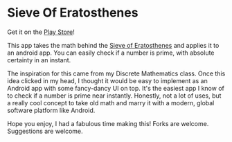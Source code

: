 # Sieve Of Eratosthenes

Get it on the [Play Store](https://play.google.com/apps/publish/?dev_acc=15931450086873854169#MarketListingPlace:p=com.gmail.rixx.justin.sieveoferatosthenes)!

This app takes the math behind the [Sieve of Eratosthenes](https://www.youtube.com/watch?v=V08g_lkKj6Q) and applies it to an android app. You can easily check if a number is prime, with absolute certainty in an instant.

The inspiration for this came from my Discrete Mathematics class. Once this idea clicked in my head, I thought it would be easy to implement as an Android app with some fancy-dancy UI on top. It's the easiest app I know of to check if a number is prime near instantly. Honestly, not a lot of uses, but a really cool concept to take old math and marry it with a modern, global software platform like Android.

Hope you enjoy, I had a fabulous time making this! Forks are welcome. Suggestions are welcome.
